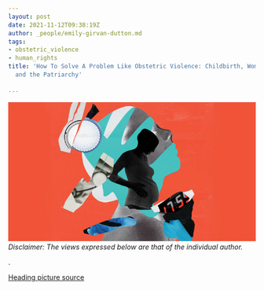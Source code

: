 ```yaml
---
layout: post
date: 2021-11-12T09:38:19Z
author: _people/emily-girvan-dutton.md
tags:
- obstetric_violence
- human_rights
title: 'How To Solve A Problem Like Obstetric Violence: Childbirth, Women’s Autonomy,
  and the Patriarchy'

---
```

![](/uploads/obs-violence-pic.jpg)_Disclaimer: The views expressed below are that of the individual author._ 

.

[Heading picture source](www.todaysparent.com)